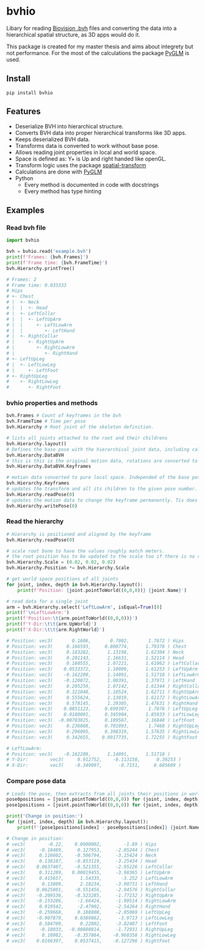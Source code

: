 # bvhio
Libary for reading [Biovision .bvh](https://research.cs.wisc.edu/graphics/Courses/cs-838-1999/Jeff/BVH.html) files and converting the data into a hierarchical spatial structure, as 3D apps would do it.

This package is created for my master thesis and aims about integrety but not performance. For the most of the calculations the package [PyGLM](https://github.com/Zuzu-Typ/PyGLM) is used.
## Install
``` batch
pip install bvhio
 ```

## Features
- Deserialize BVH into hierarchical structure.
- Converts BVH data into proper hierarchical transforms like 3D apps.
- Keeps deserialized BVH data.
- Transforms data is converted to work without base pose.
- Allows reading joint properties in local and world space.
- Space is defined as: Y+ is Up and right handed like openGL.
- Transform logic uses the package [spatial-transform](https://github.com/Wasserwecken/spatial-transform)
- Calculations are done with [PyGLM](https://github.com/Zuzu-Typ/PyGLM)
- Python
    - Every method is documented in code with docstrings
    - Every method has type hinting

## Examples
### Read bvh file
```python
import bvhio

bvh = bvhio.read('example.bvh')
print(f'Frames: {bvh.Frames}')
print(f'Frame time: {bvh.FrameTime}')
bvh.Hierarchy.printTree()

# Frames: 2
# Frame time: 0.033333
# Hips
# +- Chest
# |  +- Neck
# |  |  +- Head
# |  +- LeftCollar
# |  |  +- LeftUpArm
# |  |     +- LeftLowArm
# |  |        +- LeftHand
# |  +- RightCollar
# |     +- RightUpArm
# |        +- RightLowArm
# |           +- RightHand
# +- LeftUpLeg
# |  +- LeftLowLeg
# |     +- LeftFoot
# +- RightUpLeg
#    +- RightLowLeg
#       +- RightFoot
```

### bvhio properties and methods
```python
bvh.Frames # Count of keyframes in the bvh
bvh.FrameTime # Time per pose
bvh.Hierarchy # Root joint of the skeleton definition.

# lists all joints attached to the root and their childrens
bvh.Hierarchy.layout()
# Defines the base pose with the hierarchical joint data, including calculated bone Rotation
bvh.Hierarchy.DataBVH
# this is this is the original motion data, rotations are converted to quaternions
bvh.Hierarchy.DataBVH.Keyframes

# motion data converted to pure local space. Independed of the base pose.
bvh.Hierarchy.Keyframes
# updates the transform and all its children to the given pose number.
bvh.Hierarchy.readPose(0)
# updates the motion data to change the keyframe permanently. Tis does NOT update the original BVH data!
bvh.Hierarchy.writePose(0)
```

### Read the hierarchy
```python
# Hierarchy is positioned and aligned by the keyframe
bvh.Hierarchy.readPose(0)

# scale root bone to have the values roughly match meters.
# the root position has to be updated to the scale too if there is no root bone!
bvh.Hierarchy.Scale = (0.02, 0.02, 0.02)
bvh.Hierarchy.Position *= bvh.Hierarchy.Scale

# get world space positions of all joints
for joint, index, depth in bvh.Hierarchy.layout():
    print(f'Position: {joint.pointToWorld((0,0,0))} {joint.Name}')

# read data for a single joint
arm = bvh.Hierarchy.select('LeftLowArm', isEqual=True)[0]
print(f'\nLeftLowArm:')
print(f'Position:\t{arm.pointToWorld((0,0,0))}')
print(f'Y-Dir:\t\t{arm.UpWorld}')
print(f'X-Dir:\t\t{arm.RightWorld}')

# Position: vec3(       0.1606,       0.7002,       1.7672 ) Hips
# Position: vec3(     0.166593,     0.800774,      1.79378 ) Chest
# Position: vec3(     0.183282,      1.13198,      1.62304 ) Neck
# Position: vec3(     0.201143,      1.16631,      1.52114 ) Head
# Position: vec3(     0.160555,      1.07221,      1.61062 ) LeftCollar
# Position: vec3(    0.0533372,      1.10009,      1.61253 ) LeftUpArm
# Position: vec3(    -0.162209,      1.14091,      1.51718 ) LeftLowArm
# Position: vec3(    -0.120072,      1.00391,      1.37971 ) LeftHand
# Position: vec3(     0.205259,      1.07142,      1.61344 ) RightCollar
# Position: vec3(     0.321048,      1.10524,      1.62711 ) RightUpArm
# Position: vec3(     0.555624,      1.13019,      1.61172 ) RightLowArm
# Position: vec3(     0.578145,      1.29305,      1.47631 ) RightHand
# Position: vec3(    0.0851123,     0.699307,       1.7876 ) LeftUpLeg
# Position: vec3(    0.0180001,     0.345904,      1.85933 ) LeftLowLeg
# Position: vec3(  -0.00783825,     0.189567,      2.16848 ) LeftFoot
# Position: vec3(     0.236088,     0.701093,       1.7468 ) RightUpLeg
# Position: vec3(     0.296095,     0.398319,      1.57635 ) RightLowLeg
# Position: vec3(     0.342655,    0.0917735,      1.72255 ) RightFoot

# LeftLowArm:
# Position:	vec3(    -0.162209,      1.14091,      1.51718 )
# Y-Dir:		vec3(     0.912752,    -0.113158,      0.39253 )
# X-Dir:		vec3(    -0.349097,      -0.7151,     0.605609 )
```
### Compare pose data
```python
# Loads the pose, then extracts from all joints their positions in world space
pose0positions = [joint.pointToWorld((0,0,0)) for (joint, index, depth) in bvh.Hierarchy.readPose(0).layout()]
pose1positions = [joint.pointToWorld((0,0,0)) for (joint, index, depth) in bvh.Hierarchy.readPose(1).layout()]

print('Change in position:')
for (joint, index, depth) in bvh.Hierarchy.layout():
    print(f'{pose1positions[index] - pose0positions[index]} {joint.Name}')

# Change in position:
# vec3(        -0.22,    0.0900002,        -1.89 ) Hips
# vec3(     -0.18489,     0.127953,     -2.05244 ) Chest
# vec3(     0.116602,    -0.506794,     -3.15424 ) Neck
# vec3(     0.138187,    -0.853119,     -3.25434 ) Head
# vec3(    0.0637407,    -0.521355,     -2.95226 ) LeftCollar
# vec3(     0.311289,   0.00019455,     -3.98365 ) LeftUpArm
# vec3(     0.415657,      1.54335,       -3.252 ) LeftLowArm
# vec3(      0.13809,      2.18234,     -3.90731 ) LeftHand
# vec3(    0.0625801,    -0.551456,     -2.94576 ) RightCollar
# vec3(    -0.209536,    -0.523285,     -1.77232 ) RightUpArm
# vec3(    -0.153286,     -1.66424,     -1.90514 ) RightLowArm
# vec3(     0.919542,     -2.47902,     -2.54264 ) RightHand
# vec3(    -0.259668,     0.188808,     -2.05069 ) LeftUpLeg
# vec3(    -0.907879,    0.0389862,      -3.9713 ) LeftLowLeg
# vec3(     0.584709,      0.22802,     -3.82487 ) LeftFoot
# vec3(     -0.18033,  -0.00880814,     -1.72931 ) RightUpLeg
# vec3(      0.10982,    -0.357864,    -0.960358 ) RightLowLeg
# vec3(    0.0166397,    0.0537415,    -0.127296 ) RightFoot
```
